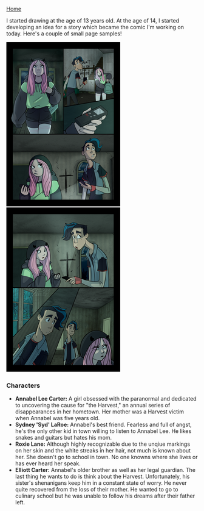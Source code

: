 [Home](README.md)

I started drawing at the age of 13 years old. At the age of 14, I started developing an idea for a story which became the comic I'm working on today. Here's a couple of small page samples!

  ![Page1](page1.png)
  ![page2](page2.png)

### Characters
* **Annabel Lee Carter:** A girl obsessed with the paranormal and dedicated to uncovering the cause for "the Harvest," an annual series of disappearances in her hometown. Her mother was a Harvest victim when Annabel was five years old.
* **Sydney 'Syd' LaRoe:** Annabel's best friend. Fearless and full of angst, he's the only other kid in town willing to listen to Annabel Lee. He likes snakes and guitars but hates his mom. 
* **Roxie Lane:** Although highly recognizable due to the unqiue markings on her skin and the white streaks in her hair, not much is known about her. She doesn't go to school in town. No one knowns where she lives or has ever heard her speak.
* **Elliott Carter:** Annabel's older brother as well as her legal guardian. The last thing he wants to do is think about the Harvest. Unfortunately, his sister's shenanigans keep him in a constant state of worry. He never quite recovered from the loss of their mother. He wanted to go to culinary school but he was unable to follow his dreams after their father left.
